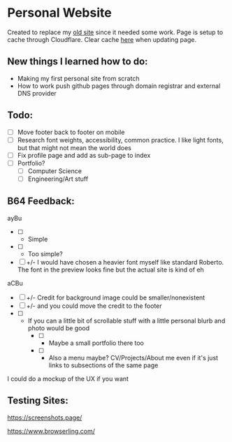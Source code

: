 # Personal Website

Created to replace my [old site](https://sites.google.com/view/eedong/) since it needed some work.
Page is setup to cache through Cloudflare. Clear cache [here](https://dash.cloudflare.com/caching/configuration) when updating page.

## New things I learned how to do:

- Making my first personal site from scratch
- How to work push github pages through domain registrar and external DNS provider

## Todo:

- [ ] Move footer back to footer on mobile
- [ ] Research font weights, accessibility, common practice. I like light fonts, but that might not mean the world does
- [ ] Fix profile page and add as sub-page to index
- [ ] Portfolio?
    - [ ] Computer Science
    - [ ] Engineering/Art stuff

## B64 Feedback: 

ayBu
- [ ] + Simple 
- [ ] - Too simple? 
- [ ] +/- I would have chosen a heavier font myself like standard Roberto. The font in the preview looks fine but the actual site is kind of eh

aCBu
- [ ] +/- Credit for background image could be smaller/nonexistent
- [ ] +/- and you could move the credit to the footer
- [ ] + If you can a little bit of scrollable stuff with a little personal blurb and photo would be good
    - [ ] + Maybe a small portfolio there too
    - [ ] + Also a menu maybe? CV/Projects/About me even if it's just links to subsections of the same page

I could do a mockup of the UX if you want

## Testing Sites: 

https://screenshots.page/

https://www.browserling.com/
